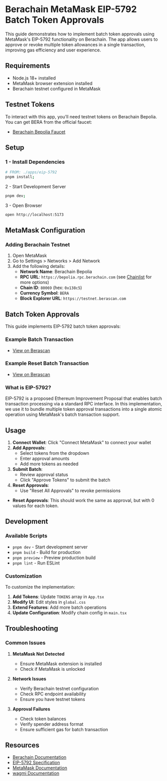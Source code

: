 # Berachain MetaMask EIP-5792 Batch Token Approvals

This guide demonstrates how to implement batch token approvals using MetaMask's EIP-5792 functionality on Berachain. The app allows users to approve or revoke multiple token allowances in a single transaction, improving gas efficiency and user experience.

## Requirements

- Node.js 18+ installed
- MetaMask browser extension installed
- Berachain testnet configured in MetaMask

## Testnet Tokens

To interact with this app, you'll need testnet tokens on Berachain Bepolia. You can get BERA from the official faucet:

- [Berachain Bepolia Faucet](https://bepolia.faucet.berachain.com)

## Setup

### 1 - Install Dependencies

```bash
# FROM: ./apps/eip-5792
pnpm install;
```

2 - Start Development Server

```bash
pnpm dev;
```

3 - Open Browser

```bash
open http://localhost:5173
```

## MetaMask Configuration

### Adding Berachain Testnet

1. Open MetaMask
2. Go to Settings > Networks > Add Network
3. Add the following details:
   - **Network Name**: Berachain Bepolia
   - **RPC URL**: `https://bepolia.rpc.berachain.com` (see [Chainlist](https://chainlist.org/chain/80069) for more options)
   - **Chain ID**: `80069` (hex: `0x138c5`)
   - **Currency Symbol**: `BERA`
   - **Block Explorer URL**: `https://testnet.berascan.com`

## Batch Token Approvals

This guide implements EIP-5792 batch token approvals:

### Example Batch Transaction

- [View on Berascan](https://testnet.berascan.com/tx/0x5d245afc784c2a46d961039afabfc9bc1141605bfab3063df536d2fdd2dca4ed#eventlog)

### Example Reset Batch Transaction

- [View on Berascan](https://testnet.berascan.com/tx/0x1287b521eef218a63c2fe9581db001c28b8d79b4d317b5af65da6283f9df2e48)

### What is EIP-5792?

EIP-5792 is a proposed Ethereum Improvement Proposal that enables batch transaction processing via a standard RPC interface. In this implementation, we use it to bundle multiple token approval transactions into a single atomic operation using MetaMask's batch transaction support.

## Usage

1. **Connect Wallet**: Click "Connect MetaMask" to connect your wallet
2. **Add Approvals**:
   - Select tokens from the dropdown
   - Enter approval amounts
   - Add more tokens as needed
3. **Submit Batch**:
   - Review approval status
   - Click "Approve Tokens" to submit the batch
4. **Reset Approvals**:
   - Use "Reset All Approvals" to revoke permissions

- **Reset Approvals**: This should work the same as approval, but with 0 values for each token.

## Development

### Available Scripts

- `pnpm dev` - Start development server
- `pnpm build` - Build for production
- `pnpm preview` - Preview production build
- `pnpm lint` - Run ESLint

### Customization

To customize the implementation:

1. **Add Tokens**: Update `TOKENS` array in `App.tsx`
2. **Modify UI**: Edit styles in `global.css`
3. **Extend Features**: Add more batch operations
4. **Update Configuration**: Modify chain config in `main.tsx`

## Troubleshooting

### Common Issues

1. **MetaMask Not Detected**

   - Ensure MetaMask extension is installed
   - Check if MetaMask is unlocked

2. **Network Issues**

   - Verify Berachain testnet configuration
   - Check RPC endpoint availability
   - Ensure you have testnet tokens

3. **Approval Failures**
   - Check token balances
   - Verify spender address format
   - Ensure sufficient gas for batch transaction

## Resources

- [Berachain Documentation](https://docs.berachain.com/)
- [EIP-5792 Specification](https://eips.ethereum.org/EIPS/eip-5792)
- [MetaMask Documentation](https://docs.metamask.io/)
- [wagmi Documentation](https://wagmi.sh/)
